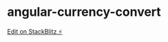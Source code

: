 # angular-currency-convert


[Edit on StackBlitz ⚡️](https://stackblitz.com/edit/angular-ivy-8qdpux)
